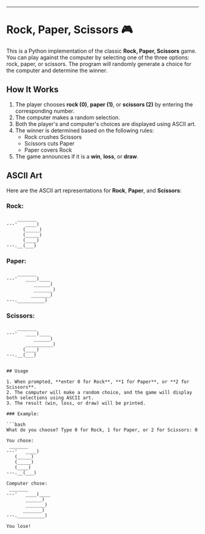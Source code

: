 

---

# Rock, Paper, Scissors 🎮

This is a Python implementation of the classic **Rock, Paper, Scissors** game. You can play against the computer by selecting one of the three options: rock, paper, or scissors. The program will randomly generate a choice for the computer and determine the winner.

## How It Works

1. The player chooses **rock (0)**, **paper (1)**, or **scissors (2)** by entering the corresponding number.
2. The computer makes a random selection.
3. Both the player's and computer's choices are displayed using ASCII art.
4. The winner is determined based on the following rules:
   - Rock crushes Scissors
   - Scissors cuts Paper
   - Paper covers Rock
5. The game announces if it is a **win**, **loss**, or **draw**.

## ASCII Art
Here are the ASCII art representations for **Rock**, **Paper**, and **Scissors**:

### Rock:
```
    _______
---'   ____)
      (_____)
      (_____)
      (____)
---.__(___)
```

### Paper:
```
    _______
---'   ____)____
          ______)
          _______)
         _______)
---.__________)
```

### Scissors:
```
    _______
---'   ____)____
          ______)
       __________)
      (____)
---.__(___)
```


   ```

## Usage

1. When prompted, **enter 0 for Rock**, **1 for Paper**, or **2 for Scissors**.
2. The computer will make a random choice, and the game will display both selections using ASCII art.
3. The result (win, loss, or draw) will be printed.

### Example:

```bash
What do you choose? Type 0 for Rock, 1 for Paper, or 2 for Scissors: 0

You chose:
    _______
---'   ____)
      (_____)
      (_____)
      (____)
---.__(___)

Computer chose:
    _______
---'   ____)____
          ______)
          _______)
         _______)
---.__________)

You lose!
```

